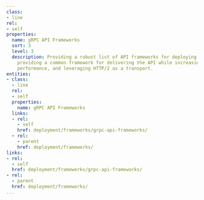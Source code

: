```yaml
---
class:
- line
rel:
- self
properties:
  name: gRPC API Frameworks
  sort: 3
  level: 3
  description: Providing a robust list of API frameworks for deploying gRPC API services,
    providing a common framework for delivering the API while increasing efficiency,
    performance, and leveraging HTTP/2 as a transport.
entities:
- class:
  - line
  rel:
  - self
  properties:
    name: gRPC API Frameworks
  links:
  - rel:
    - self
    href: deployment/frameworks/grpc-api-frameworks/
  - rel:
    - parent
    href: deployment/frameworks/
links:
- rel:
  - self
  href: deployment/frameworks/grpc-api-frameworks/
- rel:
  - parent
  href: deployment/frameworks/
...
```


